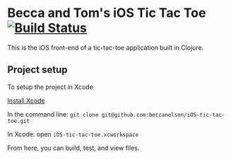 # Becca and Tom's iOS Tic Tac Toe [![Build Status](https://travis-ci.org/beccanelson/iOS-tic-tac-toe.svg?branch=master)](https://travis-ci.org/beccanelson/iOS-tic-tac-toe)

This is the iOS front-end of a tic-tac-toe application built in Clojure.

## Project setup

To setup the project in Xcode

[Install Xcode](https://itunes.apple.com/us/app/xcode/id497799835?mt=12)

In the command line:
`git clone git@github.com:beccanelson/iOS-tic-tac-toe.git`

In Xcode:
open `iOS-tic-tac-toe.xcworkspace`

From here, you can build, test, and view files.

